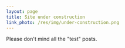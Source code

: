 ```yaml
---
layout: page
title: Site under construction
link_photo: /res/img/under-construction.png
---
```


Please don't mind all the "test" posts.